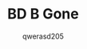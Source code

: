 ---
title: BD B Gone
author: qwerasd205
description_markdown: >-
  Completely (or partially) remove BD from your system.
github: https://github.com/qwerasd205/
download: https://github.com/qwerasd205/qwerasd205.github.io/blob/master/BDBGone.plugin.js
support: https://github.com/qwerasd205/qwerasd205.github.io/issues
tags:
images:
  - name: BD B Gone Preview
    image: https://i.imgur.com/hYAsqSl.png
layout: product
ghcommentid: 38
---